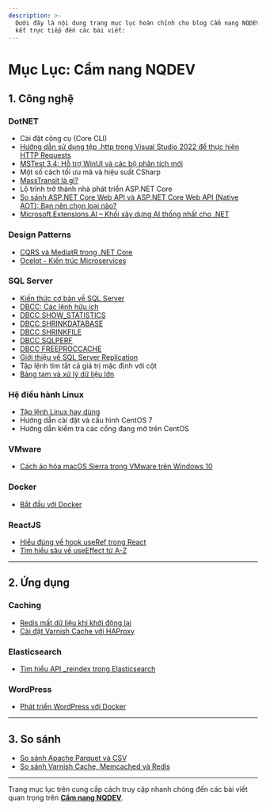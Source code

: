 ```yaml
---
description: >-
  Dưới đây là nội dung trang mục lục hoàn chỉnh cho blog Cẩm nang NQDEV với liên
  kết trực tiếp đến các bài viết:
---
```


# Mục Lục: Cẩm nang NQDEV

## **1. Công nghệ**

### **DotNET**

* Cài đặt công cụ (Core CLI)
* [Hướng dẫn sử dụng tệp .http trong Visual Studio 2022 để thực hiện HTTP Requests](https://app.gitbook.com/s/riO9WU3lEu4DXKD3d9zp/dotnet/asp.net-core/huong-dan-su-dung-tep-.http-trong-visual-studio-2022-de-thuc-hien-http-requests)
* [MSTest 3.4: Hỗ trợ WinUI và các bộ phân tích mới](https://app.gitbook.com/s/riO9WU3lEu4DXKD3d9zp/dotnet/mstest/mstest-3.4-da-co-mat-voi-su-ho-tro-cua-winui-va-cac-bo-phan-tich-moi)
* Một số cách tối ưu mã và hiệu suất CSharp
* [MassTransit là gì?](https://app.gitbook.com/s/riO9WU3lEu4DXKD3d9zp/dotnet/message-broker/masstransit/masstransit-la-gi)
* Lộ trình trở thành nhà phát triển ASP.NET Core
* [So sánh ASP.NET Core Web API và ASP.NET Core Web API (Native AOT): Bạn nên chọn loại nào?](https://app.gitbook.com/s/riO9WU3lEu4DXKD3d9zp/dotnet/dev-blogs/asp.net-core-web-api-voi-asp.net-core-web-api-native-aot-ban-nen-chon-loai-nao)
* [Microsoft.Extensions.AI – Khối xây dựng AI thống nhất cho .NET](https://app.gitbook.com/s/riO9WU3lEu4DXKD3d9zp/dotnet/dev-blogs/microsoft.extensions.ai-unified-ai-building-blocks-for-.net)

### **Design Patterns**

* [CQRS và MediatR trong .NET Core](https://app.gitbook.com/s/riO9WU3lEu4DXKD3d9zp/design-patterns/cqrs-pattern/cqrs-and-mediatr-trong-.net-core)
* [Ocelot - Kiến trúc Microservices](https://app.gitbook.com/s/riO9WU3lEu4DXKD3d9zp/design-patterns/microservices/ocelot)

### **SQL Server**

* [Kiến thức cơ bản về SQL Server](https://app.gitbook.com/s/riO9WU3lEu4DXKD3d9zp/sql-server)
* [DBCC: Các lệnh hữu ích](https://app.gitbook.com/s/riO9WU3lEu4DXKD3d9zp/sql-server/sql-server-dbcc/dbcc)
* [DBCC SHOW\_STATISTICS](https://app.gitbook.com/s/riO9WU3lEu4DXKD3d9zp/sql-server/sql-server-dbcc/dbcc-show_statistics)
* [DBCC SHRINKDATABASE](https://app.gitbook.com/s/riO9WU3lEu4DXKD3d9zp/sql-server/sql-server-dbcc/dbcc-shrinkdatabase)
* [DBCC SHRINKFILE](https://app.gitbook.com/s/riO9WU3lEu4DXKD3d9zp/sql-server/sql-server-dbcc/dbcc-shrinkfile)
* [DBCC SQLPERF](https://app.gitbook.com/s/riO9WU3lEu4DXKD3d9zp/sql-server/sql-server-dbcc/dbcc-sqlperf)
* [DBCC FREEPROCCACHE](https://app.gitbook.com/s/riO9WU3lEu4DXKD3d9zp/sql-server/sql-server-dbcc/dbcc-freeproccache)
* [Giới thiệu về SQL Server Replication](https://app.gitbook.com/s/riO9WU3lEu4DXKD3d9zp/sql-server/sql-server-replication/gioi-thieu-sql-server-replication)
* Tập lệnh tìm tất cả giá trị mặc định với cột
* [Bảng tạm và xử lý dữ liệu lớn](https://app.gitbook.com/s/riO9WU3lEu4DXKD3d9zp/sql-server/bang-tam-va-su-linh-hoat-trong-xu-ly-du-lieu-lon)

### **Hệ điều hành Linux**

* [Tập lệnh Linux hay dùng](https://app.gitbook.com/s/riO9WU3lEu4DXKD3d9zp/os-linux/tap-lenh-linux-hay-dung)
* Hướng dẫn cài đặt và cấu hình CentOS 7
* Hướng dẫn kiểm tra các cổng đang mở trên CentOS

### **VMware**

* [Cách ảo hóa macOS Sierra trong VMware trên Windows 10](https://app.gitbook.com/s/riO9WU3lEu4DXKD3d9zp/vmware)

### **Docker**

* [Bắt đầu với Docker](https://app.gitbook.com/s/riO9WU3lEu4DXKD3d9zp/docker/getting-started-with-docker)

### **ReactJS**

* [Hiểu đúng về hook useRef trong React](https://app.gitbook.com/s/riO9WU3lEu4DXKD3d9zp/reactjs/hieu-ve-hook-useref-cua-react-nhu-the-nao-cho-dung)
* [Tìm hiểu sâu về useEffect từ A-Z](https://app.gitbook.com/s/riO9WU3lEu4DXKD3d9zp/reactjs/tim-hieu-sau-hon-ve-useeffect-tu-a-z)

***

## **2. Ứng dụng**

### **Caching**

* [Redis mất dữ liệu khi khởi động lại](https://app.gitbook.com/s/riO9WU3lEu4DXKD3d9zp/ung-dung/caching/redis)
* [Cài đặt Varnish Cache với HAProxy](https://app.gitbook.com/s/riO9WU3lEu4DXKD3d9zp/ung-dung/caching/varnish-cache)

### **Elasticsearch**

* [Tìm hiểu API \_reindex trong Elasticsearch](https://app.gitbook.com/s/riO9WU3lEu4DXKD3d9zp/ung-dung/elasticsearch/_reindex/tim-hieu-sau-ve-api-_reindex-trong-elasticsearch)

### **WordPress**

* [Phát triển WordPress với Docker](https://app.gitbook.com/s/riO9WU3lEu4DXKD3d9zp/ung-dung/wordpress)

***

## **3. So sánh**

* [So sánh Apache Parquet và CSV](https://app.gitbook.com/s/riO9WU3lEu4DXKD3d9zp/so-sanh/so-sanh-apache-parquet-va-csv-bang-so-sanh-chi-tiet-uu-va-nhuoc-diem)
* [So sánh Varnish Cache, Memcached và Redis](https://app.gitbook.com/s/riO9WU3lEu4DXKD3d9zp/so-sanh/so-sanh-varnish-cache-memcached-va-redis-ba-cong-cu-caching-pho-bien-trong-toi-uu-hoa-hieu-suat)

***

Trang mục lục trên cung cấp cách truy cập nhanh chóng đến các bài viết quan trọng trên [**Cẩm nang NQDEV**](https://app.gitbook.com/s/riO9WU3lEu4DXKD3d9zp/).

